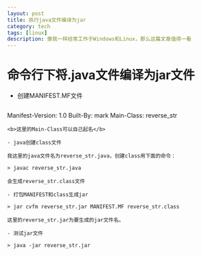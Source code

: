 ```yaml
---
layout: post
title: 执行java文件编译为jar
category: tech
tags: [linux]
description: 像我一样经常工作于Windows和Linux，那么这篇文章值得一看
---
```


# 命令行下将.java文件编译为jar文件

- 创建MANIFEST.MF文件
    ```
 Manifest-Version: 1.0
 Built-By: mark
 Main-Class: reverse_str
 ```
 <b>这里的Main-Class可以自己起名</b>

- java创建class文件

我这里的java文件名为reverse_str.java，创建class用下面的命令：

> javac reverse_str.java

会生成reverse_str.class文件

- 打包MANIFEST和class生成jar

> jar cvfm reverse_str.jar MANIFEST.MF reverse_str.class

这里的reverse_str.jar为要生成的jar文件名。

- 测试jar文件

> java -jar reverse_str.jar
